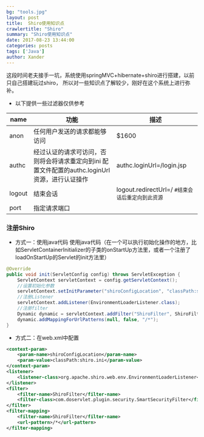 ```yaml
---
bg: "tools.jpg"
layout: post
title:  Shiro使用知识点
crawlertitle: "Shiro"
summary: "Shiro使用知识点"
date: 2017-08-23 13:44:00
categories: posts
tags: ['Java']
author: Xander
---
```


这段时间老夫接手一坑，系统使用springMVC+hibernate+shiro进行搭建，以前只自己搭建玩过shiro，
所以对一些知识点了解较少，刚好在这个系统上进行弥补。

* 以下提供一些过滤器仅供参考

 name| 功能| 描述 
 -----|-----| -----
 anon| 任何用户发送的请求都能够访问| $1600 
 authc| 经过认证的请求可访问，否则将会将请求重定向到ini 配置文件配置的authc.loginUrl 资源，进行认证操作  |   authc.loginUrl=/login.jsp
 logout| 结束会话|    logout.redirectUrl=/ `#结束会话后重定向到此资源` 
 port| 指定请求端口|

### 注册Shiro

* 方式一：使用java代码
使用java代码（在一个可以执行初始化操作的地方，比如ServletContainerInitializer的子类的onStartUp方法里，或者一个注册了loadOnStartUp的Servlet的init方法里）

```java
@Override
public void init(ServletConfig config) throws ServletException {
    ServletContext servletContext = config.getServletContext();
    //设置初始化参数
    servletContext.setInitParameter("shiroConfigLocation", "classPath:shiro.ini");
    //注册Listener
    servletContext.addListener(EnvironmentLoaderListener.class);
    //注册filter
    Dynamic dynamic = servletContext.addFilter("ShiroFilter", ShiroFilter.class);
    dynamic.addMappingForUrlPatterns(null, false, "/*");
}
```

* 方式二：在web.xml中配置
```xml
<context-param>
    <param-name>shiroConfigLocation</param-name>
    <param-value>classPath:shiro.ini</param-value>
</context-param>
<listener>
    <listener-class>org.apache.shiro.web.env.EnvironmentLoaderListener</listener-class>
</listener>
<filter>
    <filter-name>ShiroFilter</filter-name>
    <filter-class>com.doservlet.plugin.security.SmartSecurityFilter</filter-class>
</filter>
<filter-mapping>
    <filter-name>ShiroFilter</filter-name>
    <url-pattern>/*</url-pattern>
</filter-mapping>
```



